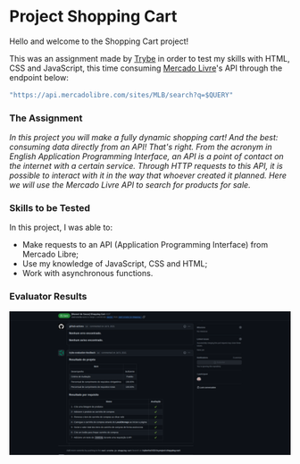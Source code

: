 # Project Shopping Cart

Hello and welcome to the Shopping Cart project!

This was an assignment made by [Trybe](https://www.betrybe.com) in order to test my skills with HTML, CSS and JavaScript, this time consuming [Mercado Livre](https://www.mercadolivre.com)'s API through the endpoint below:

```javascript
"https://api.mercadolibre.com/sites/MLB/search?q=$QUERY"
```

### The Assignment

*In this project you will make a fully dynamic shopping cart! And the best: consuming data directly from an API! That's right. From the acronym in English Application Programming Interface, an API is a point of contact on the internet with a certain service. Through HTTP requests to this API, it is possible to interact with it in the way that whoever created it planned. Here we will use the Mercado Livre API to search for products for sale.*

### Skills to be Tested

In this project, I was able to:

- Make requests to an API (Application Programming Interface) from Mercado Libre;
- Use my knowledge of JavaScript, CSS and HTML;
- Work with asynchronous functions.

### Evaluator Results

![Evaluator Results](./trybe-results-shopping-cart.png)
